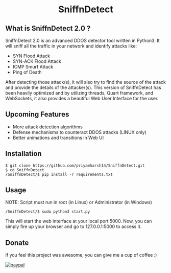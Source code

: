 <h1 align="center">SniffnDetect</h1>

## What is SniffnDetect 2.0 ?

SniffnDetect 2.0 is an advanced DDOS detector tool written in Python3. It will sniff all the traffic in your network and identify attacks like:

- SYN Flood Attack
- SYN-ACK Flood Attack
- ICMP Smurf Attack
- Ping of Death

After detecting those attack(s), it will also try to find the source of the attack and provide the details of the attacker(s). This version of SniffnDetect has been heavily optimized and by utilizing threads, Quart framework, and WebSockets, it also provides a beautiful Web User Interface for the user.

## Upcoming Features

- More attack detection algorithms
- Defense mechanisms to counteract DDOS attacks (LINUX only)
- Better animations and transitions in Web UI

## Installation
```
$ git clone https://github.com/priyamharsh14/SniffnDetect.git
$ cd SniffnDetect
/SniffnDetect/$ pip install -r requirements.txt
```

## Usage

NOTE: Script must run in root (in Linux) or Administrator (in Windows)
```
/SniffnDetect/$ sudo python3 start.py
```
This will start the web interface at your local port 5000. Now, you can simply fire up your browser and go to 127.0.0.1:5000 to access it.

## Donate

If you feel this project was awesome, you can give me a cup of coffee :)

[![paypal](https://www.paypalobjects.com/en_US/i/btn/btn_donateCC_LG.gif)](https://www.paypal.me/priyamharsh14)